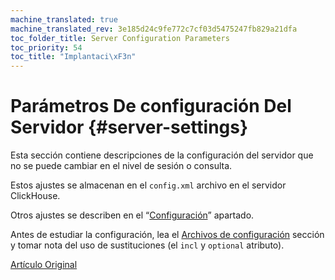 ```yaml
---
machine_translated: true
machine_translated_rev: 3e185d24c9fe772c7cf03d5475247fb829a21dfa
toc_folder_title: Server Configuration Parameters
toc_priority: 54
toc_title: "Implantaci\xF3n"
---
```


# Parámetros De configuración Del Servidor {#server-settings}

Esta sección contiene descripciones de la configuración del servidor que no se puede cambiar en el nivel de sesión o consulta.

Estos ajustes se almacenan en el `config.xml` archivo en el servidor ClickHouse.

Otros ajustes se describen en el “[Configuración](../settings/index.md#settings)” apartado.

Antes de estudiar la configuración, lea el [Archivos de configuración](../configuration-files.md#configuration_files) sección y tomar nota del uso de sustituciones (el `incl` y `optional` atributo).

[Artículo Original](https://clickhouse.tech/docs/en/operations/server_configuration_parameters/) <!--hide-->
